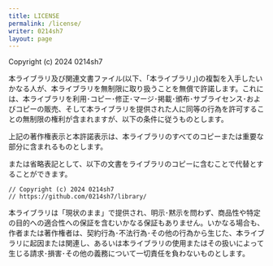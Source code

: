 ```yaml
---
title: LICENSE
permalink: /license/
writer: 0214sh7
layout: page
---
```


Copyright (c) 2024 0214sh7

本ライブラリ及び関連文書ファイル(以下、「本ライブラリ」)の複製を入手したいかなる人が、本ライブラリを無制限に取り扱うことを無償で許諾します。これには、本ライブラリを利用･コピー･修正･マージ･掲載･頒布･サブライセンス･およびコピーの販売、そして本ライブラリを提供された人に同等の行為を許可することの無制限の権利が含まれますが、以下の条件に従うものとします。

上記の著作権表示と本許諾表示は、本ライブラリのすべてのコピーまたは重要な部分に含まれるものとします。

または省略表記として、以下の文書をライブラリのコピーに含むことで代替とすることができます。
```
// Copyright (c) 2024 0214sh7
// https://github.com/0214sh7/library/
```

本ライブラリは「現状のまま」で提供され、明示･黙示を問わず、商品性や特定の目的への適合性への保証を含むいかなる保証もありません。いかなる場合も、作者または著作権者は、契約行為･不法行為･その他の行為から生じた、本ライブラリに起因または関連し、あるいは本ライブラリの使用またはその扱いによって生じる請求･損害･その他の義務について一切責任を負わないものとします。

